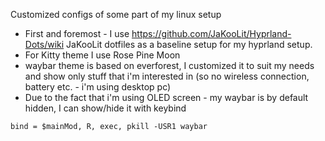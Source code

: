 Customized configs of some part of my linux setup 
* First and foremost - I use https://github.com/JaKooLit/Hyprland-Dots/wiki JaKooLit dotfiles as a baseline setup for my hyprland setup.
* For Kitty theme I use Rose Pine Moon
* waybar theme is based on everforest, I customized it to suit my needs and show only stuff that i'm interested in (so no wireless connection, battery etc. - i'm using desktop pc)
* Due to the fact that i'm using OLED screen - my waybar is by default hidden, I can show/hide it with keybind
```
bind = $mainMod, R, exec, pkill -USR1 waybar
```